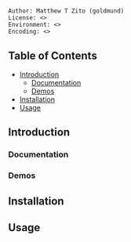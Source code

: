 # <README TEMPLATE>

```
Author: Matthew T Zito (goldmund)
License: <>
Environment: <>
Encoding: <>
```

## Table of Contents

-   [Introduction](#intro)
    -   [Documentation](#docs)
    -   [Demos](#demo)
-   [Installation](#install)
-   [Usage](#usage)

## <a name="intro"></a> Introduction

### <a name="docs"></a> Documentation

### <a name="docs"></a> Demos

## <a name="intro"></a> Installation

## <a name="intro"></a> Usage

